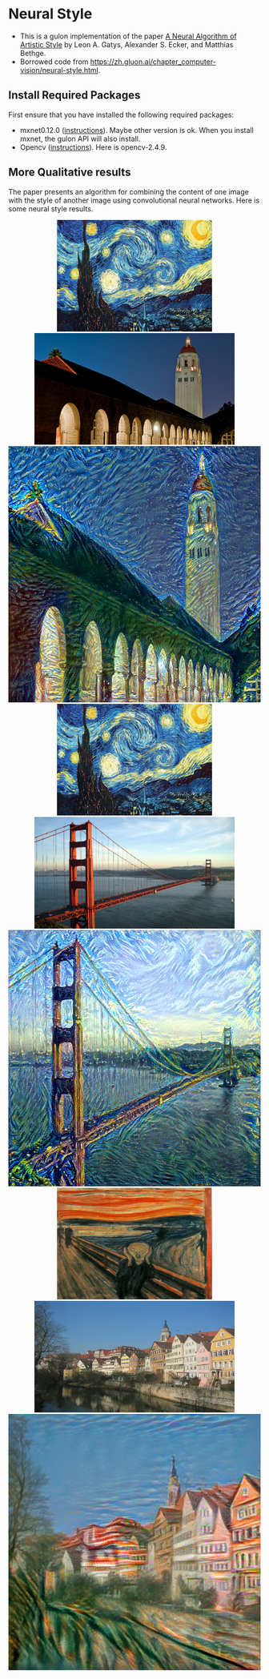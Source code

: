 # Neural Style
* This is a gulon implementation of the paper [A Neural Algorithm of Artistic Style](http://arxiv.org/abs/1508.06576)
by Leon A. Gatys, Alexander S. Ecker, and Matthias Bethge.
* Borrowed code from https://zh.gluon.ai/chapter_computer-vision/neural-style.html.

## Install Required Packages
First ensure that you have installed the following required packages:
* mxnet0.12.0 ([instructions](http://mxnet.incubator.apache.org/install/index.html)). Maybe other version is ok. When you install mxnet, the gulon API will also install.
* Opencv ([instructions](https://github.com/opencv/opencv)). Here is opencv-2.4.9.

## More Qualitative results
The paper presents an algorithm for combining the content of one image with the style of another image using
convolutional neural networks. Here is some neural style results.

<div align="center">
 <img src="https://raw.githubusercontent.com/ly-atdawn/Neural-Style/master/datasets/starry_night.jpg" height="223px" width="310px">
 <img src="https://raw.githubusercontent.com/ly-atdawn/Neural-Style/master/datasets/hoovertowernight.jpg" height="223px" width="400px">
 <img src="https://raw.githubusercontent.com/ly-atdawn/Neural-Style/master/results/hoovertowernight_starry_night_lr-0.1.png" height="512px" width="710px">
</div>

<div align="center">
 <img src="https://raw.githubusercontent.com/ly-atdawn/Neural-Style/master/datasets/starry_night.jpg" height="223px" width="310px">
 <img src="https://raw.githubusercontent.com/ly-atdawn/Neural-Style/master/datasets/golden_gate.jpg" height="223px" width="400px">
 <img src="https://raw.githubusercontent.com/ly-atdawn/Neural-Style/master/results/golden_gate_starry_night_result-lr1e-10.png" height="512px" width="710px">
</div>

<div align="center">
 <img src="https://raw.githubusercontent.com/ly-atdawn/Neural-Style/master/datasets/the_scream.jpg" height="223px" width="310px">
 <img src="https://raw.githubusercontent.com/ly-atdawn/Neural-Style/master/datasets/tubingen.jpg" height="223px" width="400px">
 <img src="https://raw.githubusercontent.com/ly-atdawn/Neural-Style/master/results/tubingen_the_scream_result-lr1e-10.png" height="512px" width="710px">
</div>
